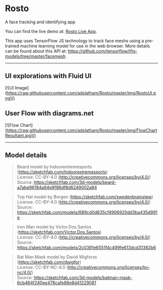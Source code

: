 # Rosto
A face tracking and identifying app

You can find the live demo at: <a href="https://adslatham.github.io/Rosto/" target="_blank">Rosto Live App</a>.

This app uses TensorFlow JS technology to track face meshs using a pre-trained machine learning model for use in the web browser.
More details can be found about this API at:
https://github.com/tensorflow/tfjs-models/tree/master/facemesh

---

## UI explorations with Fluid UI
[![UI Image](https://raw.githubusercontent.com/adslatham/Rosto/master/img/RostoUI.png]()

## User Flow with diagrams.net
[![Flow Chart](https://raw.githubusercontent.com/adslatham/Rosto/master/img/FlowChartResultant.jpg]()

---

## Model details
> Beard model by Indoorextremesports (https://sketchfab.com/Indoorextremesports)<br/>
> License: CC-BY-4.0 (http://creativecommons.org/licenses/by/4.0/)<br/>
> Source: https://sketchfab.com/3d-models/beard-a7abe96184a64e9f88df8d6249002a84

> Top Hat model by Borgen (https://sketchfab.com/swedenbrainstew)<br/>
> License: CC-BY-4.0 (http://creativecommons.org/licenses/by/4.0/)<br/>
> Source: https://sketchfab.com/models/689cd0d635cf4906920dd3ba435d991e

> Iron Man model by Victor.Dos.Santos (https://sketchfab.com/Victor.Dos.Santos)<br/>
> License: CC-BY-4.0 (http://creativecommons.org/licenses/by/4.0/)<br/>
> Source: https://sketchfab.com/models/2c0391e6551f4c499fe613dcd31382b6

> Bat Man Mask model by David Wigforss (https://sketchfab.com/dwigfor)<br/>
> License: CC-BY-NC-4.0 (http://creativecommons.org/licenses/by-nc/4.0/)<br/>
> Source: https://sketchfab.com/3d-models/batman-mask-6cb464f240ee478cafe88e8d41229081